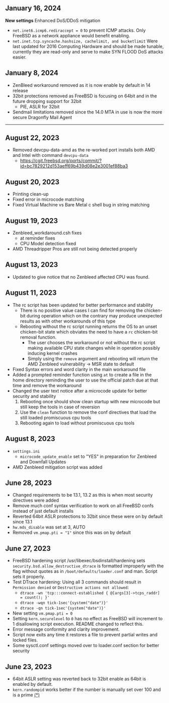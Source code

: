 ## January 16, 2024
**New settings** 
Enhanced DoS/DDoS mitigation
* `net.inet6.icmp6.rediraccept = 0` to prevent ICMP attacks. Only FreeBSD as a network appliance would benefit enabling.
* `net.inet.tcp.syncache.hashsize, cachelimit, and bucketlimit` Were last updated for 2016 Computing Hardware and should be made tunable, currently they are read-only and serve to make SYN FLOOD DoS attacks easier.

## January 8, 2024
* ZenBleed workaround removed as it is now enable by default in 14 release
* 32bit protections removed as FreeBSD is focusing on 64bit and in the future dropping support for 32bit
    * PIE, ASLR for 32bit
* Sendmail limitations removed since the 14.0 MTA in use is now the more secure Dragonfly Mail Agent


---

## August 22, 2023
* Removed devcpu-data-amd as the re-worked port installs both AMD and Intel with command `devcpu-data`
    * https://cgit.freebsd.org/ports/commit/?id=bc7829212d153aeff69b439d08e2e3001ef88ba3

## August 20, 2023
* Printing clean-up
* Fixed error in microcode matching
* Fixed Virtual Machine vs Bare Metal c shell bug in string matching

## August 19, 2023
* Zenbleed_workdaround.csh fixes
    * at reminder fixes
    * CPU Model detection fixed
* AMD Threadripper Pros are still not being detected properly

## August 13, 2023
* Updated to give notice that no Zenbleed affected CPU was found.

## August 11, 2023
* The rc script has been updated for better performance and stability 
    * There is no positive value cases I can find for removing the chicken-bit during operation which on the contrary may produce unexpected results as with other workarounds of this type
    * Rebooting without the rc script running returns the OS to an unset chicken-bit state which obviates the need to have a `rc` chicken-bit removal function. 
        * The user chooses the workaround or not without the rc script making available CPU state changes while in operation possibly inducing kernel crashes
        * Simply using the `remove` argument and rebooting will return the AMD Zenbleed vulnerability -> MSR state to default
* Fixed Syntax errors and word clarity in the main workaround file
* Added a prompted reminder function using `at` to create a file in the home directory reminding the user to use the official patch due at that time and remove the workaround
* Changed the user text notice after a microcode update for better security and stability
    1. Rebooting once should show clean startup with new microcode but still keep the tools in case of reversion
    2. Use the `clean` function to remove the conf directives that load the still loaded promiscuous cpu tools
    3. Rebooting again to load without promiscuous cpu tools

## August 8, 2023
* `settings.ini`
    * `microcode_update_enable` set to "YES" in preparation for Zenbleed and Downfall Updates
* AMD Zenbleed mitigation script was added


## June 28, 2023
* Changed requirements to be 13.1, 13.2 as this is when most security directives were added
* Remove much conf syntax verification to work on all FreeBSD confs instead of just default installs
* Reverted 64bit ASLR protections to 32bit since these were on by default since 13.1
* `hw.mds_disable` was set at 3, AUTO
* Removed `vm.pmap.pti = "1"` since this was on by default


## June 27, 2023
* FreeBSD hardening script /usr/libexec/bsdinstall/hardening sets `security.bsd.allow_destructive_dtrace` is formatted improperly with the flag without quotes as in `/boot/defaults/loader.conf` and man. Script sets it properly.
* Test DTrace hardening: Using all 3 commands should result in `Permission denied` or `Destructive actions not allowed`:
    * `dtrace -wn 'tcp:::connect-established { @[args[3]->tcps_raddr] = count(); }'`
    * `dtrace -wqn tick-1sec'{system("date")}'`
    * `dtrace -qn tick-1sec'{system("date")}'`
* New setting `vm.pmap.pti = 0`
* Setting `kern.securelevel` to `0` has no effect as FreeBSD will increment to 1 disallowing script execution. README changed to reflect this.
* Error message conformity and clarity improvement.
* Script now exits any time it restores a file to prevent partial writes and locked files.
* Some sysctl.conf settings moved over to loader.conf section for better security


## June 23, 2023
* 64bit ASLR setting was reverted back to 32bit enable as 64bit is enabled by default.
* `kern.randompid` works better if the number is manually set over 100 and is a prime [(*)](https://reviews.freebsd.org/transactions/detail/PHID-XACT-DREV-76pds6dxlcy5er6/)
